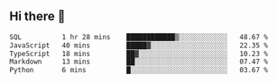 ## Hi there 👋

<!--START_SECTION:waka-->

```txt
SQL          1 hr 28 mins    ████████████▒░░░░░░░░░░░░   48.67 %
JavaScript   40 mins         █████▓░░░░░░░░░░░░░░░░░░░   22.35 %
TypeScript   18 mins         ██▓░░░░░░░░░░░░░░░░░░░░░░   10.23 %
Markdown     13 mins         ██░░░░░░░░░░░░░░░░░░░░░░░   07.47 %
Python       6 mins          █░░░░░░░░░░░░░░░░░░░░░░░░   03.67 %
```

<!--END_SECTION:waka-->

<!--
**taylor475/taylor475** is a ✨ _special_ ✨ repository because its `README.md` (this file) appears on your GitHub profile.

Here are some ideas to get you started:

- 🔭 I’m currently working on ...
- 🌱 I’m currently learning ...
- 👯 I’m looking to collaborate on ...
- 🤔 I’m looking for help with ...
- 💬 Ask me about ...
- 📫 How to reach me: ...
- 😄 Pronouns: ...
- ⚡ Fun fact: ...
-->
